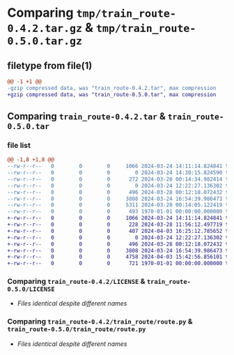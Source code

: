 # Comparing `tmp/train_route-0.4.2.tar.gz` & `tmp/train_route-0.5.0.tar.gz`

## filetype from file(1)

```diff
@@ -1 +1 @@
-gzip compressed data, was "train_route-0.4.2.tar", max compression
+gzip compressed data, was "train_route-0.5.0.tar", max compression
```

## Comparing `train_route-0.4.2.tar` & `train_route-0.5.0.tar`

### file list

```diff
@@ -1,8 +1,8 @@
--rw-r--r--   0        0        0     1066 2024-03-24 14:11:14.824841 train_route-0.4.2/LICENSE
--rw-r--r--   0        0        0        0 2024-03-24 14:30:15.824590 train_route-0.4.2/README.md
--rw-r--r--   0        0        0      272 2024-03-28 00:14:34.982414 train_route-0.4.2/pyproject.toml
--rw-r--r--   0        0        0        0 2024-03-24 12:22:27.136302 train_route-0.4.2/train_route/__init__.py
--rw-r--r--   0        0        0      496 2024-03-28 00:12:18.072432 train_route-0.4.2/train_route/rotation.py
--rw-r--r--   0        0        0     3808 2024-03-24 16:54:39.986473 train_route-0.4.2/train_route/route.py
--rw-r--r--   0        0        0     5311 2024-03-28 00:14:05.122419 train_route-0.4.2/train_route/traveler.py
--rw-r--r--   0        0        0      493 1970-01-01 00:00:00.000000 train_route-0.4.2/PKG-INFO
+-rw-r--r--   0        0        0     1066 2024-03-24 14:11:14.824841 train_route-0.5.0/LICENSE
+-rw-r--r--   0        0        0      228 2024-03-28 11:56:12.497719 train_route-0.5.0/README.md
+-rw-r--r--   0        0        0      407 2024-04-03 16:25:12.785652 train_route-0.5.0/pyproject.toml
+-rw-r--r--   0        0        0        0 2024-03-24 12:22:27.136302 train_route-0.5.0/train_route/__init__.py
+-rw-r--r--   0        0        0      496 2024-03-28 00:12:18.072432 train_route-0.5.0/train_route/rotation.py
+-rw-r--r--   0        0        0     3808 2024-03-24 16:54:39.986473 train_route-0.5.0/train_route/route.py
+-rw-r--r--   0        0        0     4758 2024-04-03 15:42:56.856101 train_route-0.5.0/train_route/traveler.py
+-rw-r--r--   0        0        0      721 1970-01-01 00:00:00.000000 train_route-0.5.0/PKG-INFO
```

### Comparing `train_route-0.4.2/LICENSE` & `train_route-0.5.0/LICENSE`

 * *Files identical despite different names*

### Comparing `train_route-0.4.2/train_route/route.py` & `train_route-0.5.0/train_route/route.py`

 * *Files identical despite different names*

